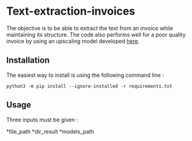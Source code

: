 Text-extraction-invoices
=====================

The objective is to be able to extract the text from an invoice while maintaining its structure. 
The code also performs well for a poor quality invoice by using an upscaling model developed [here](https://github.com/openvinotoolkit/openvino_notebooks/tree/main/notebooks/202-vision-superresolution).

Installation
----

The easiest way to install is using the following command line :
~~~ 
python3 -m pip install --ignore-installed -r requirements.txt 
~~~

Usage
----

Three inputs must be given :

*file_path 
*dir_result
*models_path
